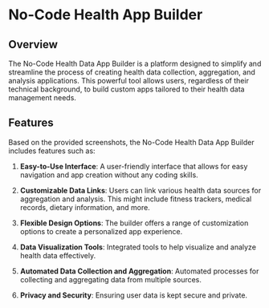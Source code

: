 # No-Code Health App Builder

## Overview

The No-Code Health Data App Builder is a platform designed to simplify and streamline the process of creating health
data collection, aggregation, and analysis applications. This powerful tool allows users, regardless of their technical
background, to build custom apps tailored to their health data management needs.

## Features

Based on the provided screenshots, the No-Code Health Data App Builder includes features such as:

1. **Easy-to-Use Interface**: A user-friendly interface that allows for easy navigation and app creation without any coding skills.

2. **Customizable Data Links**: Users can link various health data sources for aggregation and analysis. This might include fitness trackers, medical records, dietary information, and more.

3. **Flexible Design Options**: The builder offers a range of customization options to create a personalized app experience.

4. **Data Visualization Tools**: Integrated tools to help visualize and analyze health data effectively.

5. **Automated Data Collection and Aggregation**: Automated processes for collecting and aggregating data from multiple sources.

6. **Privacy and Security**: Ensuring user data is kept secure and private.

